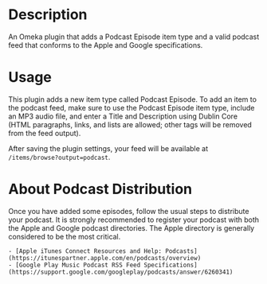 # Description
An Omeka plugin that adds a Podcast Episode item type and a valid podcast feed that conforms to the Apple and Google specifications.

# Usage
This plugin adds a new item type called Podcast Episode. To add an item to the podcast feed, make sure to use the Podcast Episode item type, include an MP3 audio file, and enter a Title and Description using Dublin Core (HTML paragraphs, links, and lists are allowed; other tags will be removed from the feed output).

After saving the plugin settings, your feed will be available at `/items/browse?output=podcast`.

# About Podcast Distribution
Once you have added some episodes, follow the usual steps to distribute your podcast. It is strongly recommended to register your podcast with both the Apple and Google podcast directories. The Apple directory is generally considered to be the most critical.

    - [Apple iTunes Connect Resources and Help: Podcasts](https://itunespartner.apple.com/en/podcasts/overview)
    - [Google Play Music Podcast RSS Feed Specifications](https://support.google.com/googleplay/podcasts/answer/6260341)
